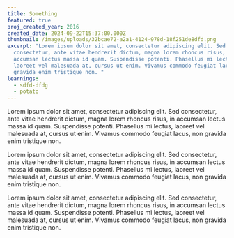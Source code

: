 ```yaml
---
title: Something
featured: true
proj_created_year: 2016
created_date: 2024-09-22T15:37:00.000Z
thumbnail: /images/uploads/32bcae72-a2a1-4124-978d-18f251de8dfd.png
excerpt: "Lorem ipsum dolor sit amet, consectetur adipiscing elit. Sed
  consectetur, ante vitae hendrerit dictum, magna lorem rhoncus risus, in
  accumsan lectus massa id quam. Suspendisse potenti. Phasellus mi lectus,
  laoreet vel malesuada at, cursus ut enim. Vivamus commodo feugiat lacus, non
  gravida enim tristique non. "
learnings:
  - sdfd-dfdg
  - potato
---
```

Lorem ipsum dolor sit amet, consectetur adipiscing elit. Sed consectetur, ante vitae hendrerit dictum, magna lorem rhoncus risus, in accumsan lectus massa id quam. Suspendisse potenti. Phasellus mi lectus, laoreet vel malesuada at, cursus ut enim. Vivamus commodo feugiat lacus, non gravida enim tristique non. 



Lorem ipsum dolor sit amet, consectetur adipiscing elit. Sed consectetur, ante vitae hendrerit dictum, magna lorem rhoncus risus, in accumsan lectus massa id quam. Suspendisse potenti. Phasellus mi lectus, laoreet vel malesuada at, cursus ut enim. Vivamus commodo feugiat lacus, non gravida enim tristique non. 



Lorem ipsum dolor sit amet, consectetur adipiscing elit. Sed consectetur, ante vitae hendrerit dictum, magna lorem rhoncus risus, in accumsan lectus massa id quam. Suspendisse potenti. Phasellus mi lectus, laoreet vel malesuada at, cursus ut enim. Vivamus commodo feugiat lacus, non gravida enim tristique non.
